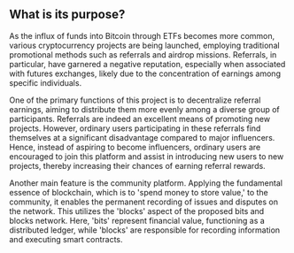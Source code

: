 ## What is its purpose?

As the influx of funds into Bitcoin through ETFs becomes more common, various cryptocurrency projects are being launched, employing traditional promotional methods such as referrals and airdrop missions. Referrals, in particular, have garnered a negative reputation, especially when associated with futures exchanges, likely due to the concentration of earnings among specific individuals.

One of the primary functions of this project is to decentralize referral earnings, aiming to distribute them more evenly among a diverse group of participants. Referrals are indeed an excellent means of promoting new projects. However, ordinary users participating in these referrals find themselves at a significant disadvantage compared to major influencers. Hence, instead of aspiring to become influencers, ordinary users are encouraged to join this platform and assist in introducing new users to new projects, thereby increasing their chances of earning referral rewards.

Another main feature is the community platform. Applying the fundamental essence of blockchain, which is to 'spend money to store value,' to the community, it enables the permanent recording of issues and disputes on the network. This utilizes the 'blocks' aspect of the proposed bits and blocks network. Here, 'bits' represent financial value, functioning as a distributed ledger, while 'blocks' are responsible for recording information and executing smart contracts.
